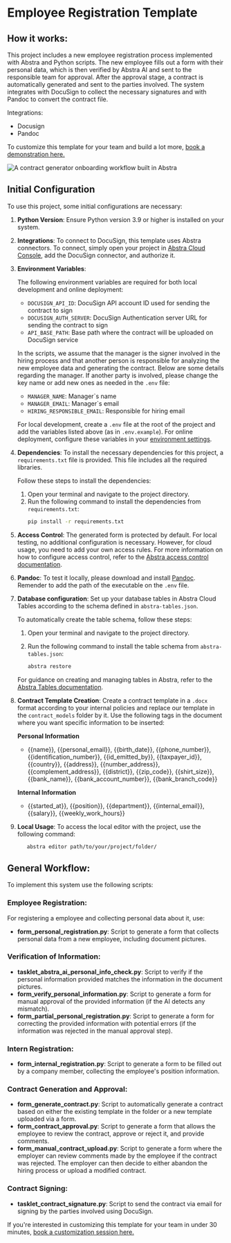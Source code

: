 # Employee Registration Template
## How it works:

This project includes a new employee registration process implemented with Abstra and Python scripts. The new employee fills out a form with their personal data, which is then verified by Abstra AI and sent to the responsible team for approval. After the approval stage, a contract is automatically generated and sent to the parties involved. The system integrates with DocuSign to collect the necessary signatures and with Pandoc to convert the contract file.

Integrations:
  - Docusign
  - Pandoc

To customize this template for your team and build a lot more, [book a demonstration here.](https://meet.abstra.app/demo?url=template-employee-registration)

![A contract generator onboarding workflow built in Abstra](https://github.com/user-attachments/assets/673ea8bb-0553-4000-93b0-bd1f7223ff8a)

## Initial Configuration
To use this project, some initial configurations are necessary:

1. **Python Version**: Ensure Python version 3.9 or higher is installed on your system.
2. **Integrations**: To connect to DocuSign, this template uses Abstra connectors. To connect, simply open your project in [Abstra Cloud Console](https://cloud.abstra.io/projects/), add the DocuSign connector, and authorize it.
3. **Environment Variables**:

    The following environment variables are required for both local development and online deployment:
    - `DOCUSIGN_API_ID`: DocuSign API account ID used for sending the contract to sign
    - `DOCUSIGN_AUTH_SERVER`: DocuSign Authentication server URL for sending the contract to sign 
    - `API_BASE_PATH`: Base path where the contract will be uploaded on DocuSign service

    In the scripts, we assume that the manager is the signer involved in the hiring process and that another person is responsible for analyzing the new employee data and generating the contract. Below are some details regarding the manager. If another party is involved, please change the key name or add new ones as needed in the `.env` file:
    - `MANAGER_NAME`: Manager`s name
    - `MANAGER_EMAIL`: Manager`s email
    - `HIRING_RESPONSIBLE_EMAIL`: Responsible for hiring email
  
    For local development, create a `.env` file at the root of the project and add the variables listed above (as in `.env.example`). For online deployment, configure these variables in your [environment settings](https://docs.abstra.io/cloud/envvars). 

4. **Dependencies**: To install the necessary dependencies for this project, a `requirements.txt` file is provided. This file includes all the required libraries.

   Follow these steps to install the dependencies:

   1. Open your terminal and navigate to the project directory.
   2. Run the following command to install the dependencies from `requirements.txt`:
        ```sh
        pip install -r requirements.txt
        ```
5. **Access Control**: The generated form is protected by default. For local testing, no additional configuration is necessary. However, for cloud usage, you need to add your own access rules. For more information on how to configure access control, refer to the [Abstra access control documentation](https://docs.abstra.io/concepts/access-control).
   
6. **Pandoc**: To test it locally, please download and install [Pandoc](https://pandoc.org/). Remender to add the path of the executable on the `.env` file.

7. **Database configuration**: Set up your database tables in Abstra Cloud Tables according to the schema defined in `abstra-tables.json`.
   
    To automatically create the table schema, follow these steps:
  
    1. Open your terminal and navigate to the project directory.
  
    3. Run the following command to install the table schema from `abstra-tables.json`:
       ```sh
       abstra restore
       ```
       
    For guidance on creating and managing tables in Abstra, refer to the [Abstra Tables documentation](https://docs.abstra.io/cloud/tables).
  
8. **Contract Template Creation**: Create a contract template in a `.docx` format according to your internal policies and replace our template in the `contract_models` folder by it. Use the following tags in the document where you want specific information to be inserted:

    **Personal Information**
      - {{name}}, {{personal_email}}, {{birth_date}}, {{phone_number}}, {{identification_number}}, {{id_emitted_by}}, {{taxpayer_id}}, {{country}}, {{address}}, {{number_address}}, {{complement_address}}, {{district}}, {{zip_code}}, {{shirt_size}}, {{bank_name}}, {{bank_account_number}}, {{bank_branch_code}}
      
    **Internal Information**
      - {{started_at}}, {{position}}, {{department}}, {{internal_email}}, {{salary}}, {{weekly_work_hours}}

9. **Local Usage**: To access the local editor with the project, use the following command:

   ```sh
      abstra editor path/to/your/project/folder/
   ```

## General Workflow:
To implement this system use the following scripts:

### Employee Registration:
For registering a employee and collecting personal data about it, use:
  - **form_personal_registration.py**: Script to generate a form that collects personal data from a new employee, including document pictures.

### Verification of Information:
  - **tasklet_abstra_ai_personal_info_check.py**: Script to verify if the personal information provided matches the information in the document pictures.
  - **form_verify_personal_information.py**: Script to generate a form for manual approval of the provided information (if the AI detects any mismatch).
  - **form_partial_personal_registration.py**: Script to generate a form for correcting the provided information with potential errors (if the information was rejected in the manual approval step).

### Intern Registration:
  - **form_internal_registration.py**: Script to generate a form to be filled out by a company member, collecting the employee's position information.

### Contract Generation and Approval:
  - **form_generate_contract.py**: Script to automatically generate a contract based on either the existing template in the folder or a new template uploaded via a form.
  - **form_contract_approval.py**: Script to generate a form that allows the employee to review the contract, approve or reject it, and provide comments.
  - **form_manual_contract_upload.py**: Script to generate a form where the employer can review comments made by the employee if the contract was rejected. The employer can then decide to either abandon the hiring process or upload a modified contract.

### Contract Signing:
  - **tasklet_contract_signature.py**: Script to send the contract via email for signing by the parties involved using DocuSign.

If you're interested in customizing this template for your team in under 30 minutes, [book a customization session here.](https://meet.abstra.app/demo?url=template-employee-registration)
